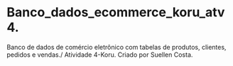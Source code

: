# Banco_dados_ecommerce_koru_atv4.
Banco de dados de comércio eletrônico com tabelas de produtos, clientes, pedidos e vendas./ Atividade 4-Koru.
Criado por Suellen Costa.
